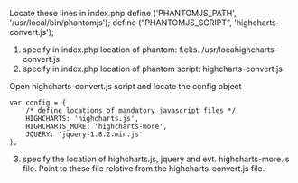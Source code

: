 Locate these lines in index.php
	define ('PHANTOMJS_PATH', '/usr/local/bin/phantomjs');
	define ("PHANTOMJS_SCRIPT", 'highcharts-convert.js');

1. specify in index.php location of phantom: f.eks. /usr/locahighcharts-convert.js
2. specify in index.php location of phantom script: highcharts-convert.js

Open highcharts-convert.js script and locate the config object

	var config = {
		/* define locations of mandatory javascript files */
		HIGHCHARTS: 'highcharts.js',
		HIGHCHARTS_MORE: 'highcharts-more',
		JQUERY: 'jquery-1.8.2.min.js'
	},
3. specify the location of highcharts.js, jquery and evt. highcharts-more.js file. Point to these file relative from the highcharts-convert.js file.


